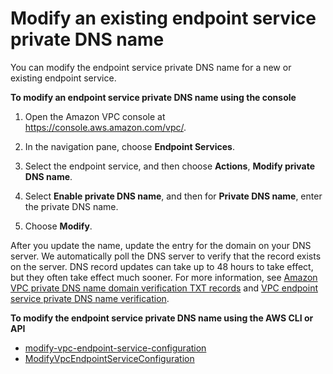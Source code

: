 # Modify an existing endpoint service private DNS name<a name="modify-vpc-endpoint-service-dns-name"></a>

You can modify the endpoint service private DNS name for a new or existing endpoint service\.

**To modify an endpoint service private DNS name using the console**

1. Open the Amazon VPC console at [https://console\.aws\.amazon\.com/vpc/](https://console.aws.amazon.com/vpc/)\.

1. In the navigation pane, choose **Endpoint Services**\.

1. Select the endpoint service, and then choose **Actions**, **Modify private DNS name**\. 

1. Select **Enable private DNS name**, and then for **Private DNS name**, enter the private DNS name\.

1. Choose **Modify**\.

After you update the name, update the entry for the domain on your DNS server\. We automatically poll the DNS server to verify that the record exists on the server\. DNS record updates can take up to 48 hours to take effect, but they often take effect much sooner\. For more information, see [Amazon VPC private DNS name domain verification TXT records](dns-txt-records.md) and [VPC endpoint service private DNS name verification](endpoint-services-dns-validation.md)\.

**To modify the endpoint service private DNS name using the AWS CLI or API**
+ [modify\-vpc\-endpoint\-service\-configuration](https://docs.aws.amazon.com/cli/latest/reference/ec2/modify-vpc-endpoint-service-configuration.html)
+ [ModifyVpcEndpointServiceConfiguration](https://docs.aws.amazon.com/AWSEC2/latest/APIReference/API_ModifyVpcEndpointServiceConfiguration.html)